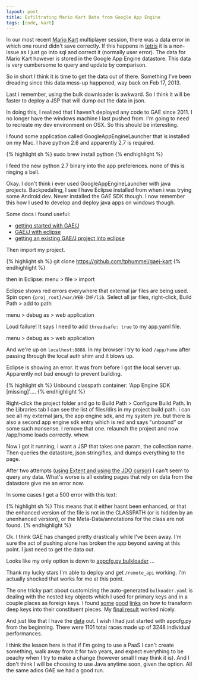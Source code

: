```yaml
---
layout: post
title: Exfiltrating Mario Kart Data from Google App Engine
tags: [code, kart]
---
```


In our most recent [Mario Kart][3] multiplayer session, there was a data error in which one round didn't save correctly. If this happens in [tetris][0] it is a non-issue as I just go into sql and correct it (normally user error). The data for Mario Kart however is stored in the Google App Engine datastore. This data is very cumbersome to query and update by comparison. 

So in short I think it is time to get the data out of there. Something I've been dreading since this data mess-up happened, way back on Feb 17, 2013. 

Last i remember, using the bulk downloader is awkward. So I think it will be faster to deploy a JSP that will dump out the data in json. 

In doing this, I realized that I haven't deployed any code to GAE since 2011. I no longer have the windows machine I last pushed from. I'm going to need to recreate my dev environment on OSX. So this should be interesting. 

I found some application called GoogleAppEngineLauncher that is installed on my Mac. I have python 2.6 and apparently 2.7 is required. 

{% highlight sh %}
sudo brew install python
{% endhighlight %}

I feed the new python 2.7 binary into the app preferences. none of this is ringing a bell.

Okay. I don't think i ever used GoogleAppEngineLauncher with java projects. Backpedaling, I see I have Eclipse installed from when i was trying some Android dev. Never installed the GAE SDK though. I now remember this how I used to develop and deploy java apps on windows though. 

Some docs i found useful:

- [getting started with GAE/J][4]
- [GAE/J with eclipse][5]
- [getting an existing GAE/J project into eclipse][6]

Then import my project. 

{% highlight sh %}
git clone https://github.com/tphummel/gaej-kart
{% endhighlight %}

then in Eclipse: menu > file > import

Eclipse shows red errors everywhere that external jar files are being used. Spin open ```{proj_root}/war/WEB-INF/lib```. Select all jar files, right-click, Build Path > add to path

menu > debug as > web application

Loud failure! It says I need to add ```threadsafe: true``` to my app.yaml file.

menu > debug as > web application

And we're up on ```localhost:8888```. In my browser I try to load ```/app/home``` after passing through the local auth shim and it blows up. 

Eclipse is showing an error. It was from before I got the local server up. Apparently not bad enough to prevent building.

{% highlight sh %}
Unbound classpath container: 'App Engine SDK [missing]'....
{% endhighlight %}

Right-click the project folder and go to Build Path > Configure Build Path. In the Libraries tab I can see the list of files/dirs in my project build path. i can see all my external jars, the app engine sdk, and my system jre. but there is also a second app engine sdk entry which is red and says "unbound" or some such nonsense. I remove that one. relaunch the project and now /app/home loads correctly. whew. 

Now i got it running, i want a JSP that takes one param, the collection name. Then queries the datastore, json stringifies, and dumps everything to the page. 

After two attempts ([using Extent and using the JDO cursor][8]) I can't seem to query any data. What's worse is all existing pages that rely on data from the datastore give me an error now. 

In some cases I get a 500 error with this text: 

{% highlight sh %}
This means that it either hasnt been enhanced, or that the enhanced version of the file is not in the CLASSPATH (or is hidden by an unenhanced version), or the Meta-Data/annotations for the class are not found.
{% endhighlight %}

Ok. I think GAE has changed pretty drastically while I've been away. I'm sure the act of pushing alone has broken the app beyond saving at this point. I just need to get the data out. 

Looks like my only option is down to [appcfg.py bulkloader][9] ...

Thank my lucky stars I'm able to deploy and get ```/remote_api``` working. I'm actually shocked that works for me at this point. 

The one tricky part about customizing the auto-generated ```bulkoader.yaml``` is dealing with the nested key objects which I used for primary keys and in a couple places as foreign keys. I found [some][12] [good][10] [links][11] on how to transform deep keys into their constituent pieces. My [final result][13] worked nicely. 

And just like that I have the [data][14] out. I wish I had just started with appcfg.py from the beginning. There were 1101 total races made up of 3248 individual performances.

I think the lesson here is that if I'm going to use a PaaS I can't create something, walk away from it for two years, and expect everything to be peachy when I try to make a change (however small I may think it is). And I don't think I will be choosing to use Java anytime soon, given the option. All the same adios GAE we had a good run.

  [0]: /2011/01/01/tetris-primer/
  [3]: /2011/01/01/mario-kart-primer/
  [4]: https://developers.google.com/appengine/docs/java/gettingstarted/installing
  [5]: https://developers.google.com/appengine/docs/java/tools/eclipse
  [6]: https://developers.google.com/eclipse/docs/existingprojects
  [7]: https://developers.google.com/appengine/docs/java/configyaml/appconfig_yaml
  [8]: https://developers.google.com/appengine/docs/java/datastore/jdo/queries
  [9]: https://developers.google.com/appengine/docs/python/tools/uploadingdata
  [10]: http://stackoverflow.com/questions/11542669/google-app-engine-bulkloader-deep-key
  [11]: http://longsystemit.com/javablog/?p=23
  [12]: http://stackoverflow.com/questions/6817626/where-are-the-reference-pages-of-the-google-app-engine-bulkloader-transform
  [13]: https://github.com/tphummel/gaej-kart/blob/master/script/data/bulkloader.yaml
  [14]: https://github.com/tphummel/gaej-kart/tree/master/script/data/csv